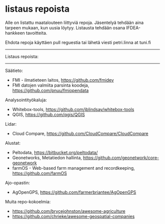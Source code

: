 # listaus repoista
Alle on listattu maatalouteen liittyviä repoja. Jäsentelyä tehdään aina tarpeen mukaan, kun uusia löytyy. Listausta tehdään osana IFDEA-hankkeen tavoitteita.

Ehdota repoja käyttäen pull reguestia tai lähetä viesti petri.linna at tuni.fi

**********************************
Listaus repoista:
**********************************

Säätieto:

* FMI - ilmatieteen laitos, https://github.com/fmidev
* FMI datojen valmiita parsinta koodeja, https://github.com/pnuu/fmiopendata

Analysointityökaluja:

* Whitebox-tools, https://github.com/jblindsay/whitebox-tools
* QGIS, https://github.com/qgis/QGIS

Lidar:

* Cloud Compare, https://github.com/CloudCompare/CloudCompare


Alustat:

* Peltodata, https://bitbucket.org/peltodata/
* Geonetworks, Metatiedon hallinta, https://github.com/geonetwork/core-geonetwork
* farmOS - Web-based farm management and recordkeeping, https://github.com/farmOS


Ajo-opastin:

* AgOpenGPS, https://github.com/farmerbriantee/AgOpenGPS

Muita repo-kokoelmia:

* https://github.com/brycejohnston/awesome-agriculture
* https://github.com/chrieke/awesome-geospatial-companies



